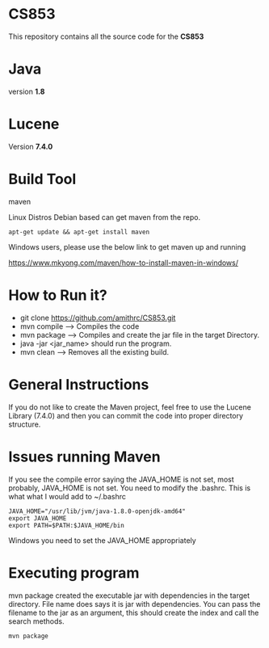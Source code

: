 # CS853
This repository contains all the source code for the **CS853** 


# Java

version **1.8**

# Lucene

Version **7.4.0**

# Build Tool

maven

Linux Distros Debian based can get maven from the repo.
```
apt-get update && apt-get install maven
```

Windows users, please use the below link to get maven up and running

https://www.mkyong.com/maven/how-to-install-maven-in-windows/


# How to Run it?

* git clone https://github.com/amithrc/CS853.git  
* mvn compile --> Compiles the code  
* mvn package --> Compiles and create the jar file in the target Directory.  
* java -jar <jar_name> should run the program.   
* mvn clean --> Removes all the existing build.  

# General Instructions

If you do not like to create the Maven project, feel free to use the Lucene Library (7.4.0) and then you can commit the code
into proper directory structure.


# Issues running Maven

If you see the compile error saying the JAVA_HOME is not set, most probably, JAVA_HOME is not set. You need to modify the .bashrc.
This is what what I would add to ~/.bashrc

```
JAVA_HOME="/usr/lib/jvm/java-1.8.0-openjdk-amd64"  
export JAVA_HOME  
export PATH=$PATH:$JAVA_HOME/bin  
```

Windows you need to set the JAVA_HOME appropriately 

# Executing program

mvn package created the executable jar with dependencies in the target directory.  File name does says it is jar with dependencies. You can pass the filename to the jar as an argument, this should create the index and call the search methods.

```
mvn package
```


